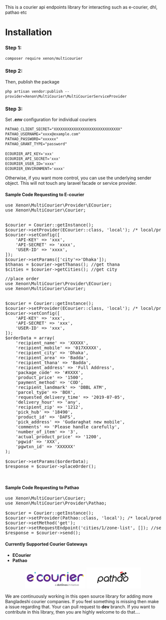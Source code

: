 This is a courier api endpoints library for interacting such as e-courier, dhl, pathao etc


# Installation

### Step 1:

```
composer require xenon/multicourier
```

### Step 2:

Then, publish the package

```
php artisan vendor:publish --provider=Xenon\MultiCourier\MultiCourierServiceProvider
```

### Step 3:

Set **.env** configuration for individual couriers

```PATHAO_CLIENT_ID=XXX 
PATHAO_CLIENT_SECRET="XXXXXXXXXXXXXXXXXXXXXXXXXXXXXX"
PATHAO_USERNAME="xxxx@example.com"
PATHAO_PASSWORD="xxxxxx"
PATHAO_GRANT_TYPE="password"

ECOURIER_API_KEY='xxx'
ECOURIER_API_SECRET='xxx'
ECOURIER_USER_ID='xxxx'
ECOURIER_ENVIRONMENT='xxxx'
```

Otherwise, if you want more control, you can use the underlying sender object. This will not touch any laravel facade or
service provider.

#### Sample Code Requesting to E-courier

<pre>
use Xenon\MultiCourier\Provider\ECourier;
use Xenon\MultiCourier\Courier;


$courier = Courier::getInstance();
$courier->setProvider(ECourier::class, 'local'); /* local/production */
$courier->setConfig([
    'API-KEY' => 'xxx',
    'API-SECRET' => 'xxxx',
    'USER-ID' => 'xxxx',
]);
$courier->setParams(['city'=>'Dhaka']);
$thanas = $courier->getThanas(); //get thana
$cities = $courier->getCities(); //get city
</pre>

<pre>
//place order
use Xenon\MultiCourier\Provider\ECourier;
use Xenon\MultiCourier\Courier;


$courier = Courier::getInstance();
$courier->setProvider(ECourier::class, 'local'); /* local/production */
$courier->setConfig([
    'API-KEY' => 'xxx',
    'API-SECRET' => 'xxx',
    'USER-ID' => 'xxx',
]);
$orderData = array(
    'recipient_name' => 'XXXXX',
    'recipient_mobile' => '017XXXXX',
    'recipient_city' => 'Dhaka',
    'recipient_area' => 'Badda',
    'recipient_thana' => 'Badda',
    'recipient_address' => 'Full Address',
    'package_code' => '#XXXX',
    'product_price' => '1500',
    'payment_method' => 'COD',
    'recipient_landmark' => 'DBBL ATM',
    'parcel_type' => 'BOX',
    'requested_delivery_time' => '2019-07-05',
    'delivery_hour' => 'any',
    'recipient_zip' => '1212',
    'pick_hub' => '18490',
    'product_id' => 'DAFS',
    'pick_address' => 'Gudaraghat new mobile',
    'comments' => 'Please handle carefully',
    'number_of_item' => '3',
    'actual_product_price' => '1200',
    'pgwid' => 'XXX',
    'pgwtxn_id' => 'XXXXXX'
);

$courier->setParams($orderData);
$response = $courier->placeOrder();


</pre>


#### Sample Code Requesting to Pathao

<pre>
use Xenon\MultiCourier\Courier;
use Xenon\MultiCourier\Provider\Pathao;

$courier = Courier::getInstance();
$courier->setProvider(Pathao::class, 'local'); /* local/production */
$courier->setMethod('get');
$courier->setRequestEndpoint('cities/1/zone-list', []); //second param should be array. its optional. you should form params here
$response = $courier->send();
</pre>


#### Currently Supported Courier Gateways

* **ECourier**
* **Pathao**

<p align="center" >
<img src="https://raw.githubusercontent.com/arif98741/multicourier/master/img/ecourier.png">
<img  src="https://raw.githubusercontent.com/arif98741/multicourier/master/img/pathao.png">
</p>


We are continuously working in this open source library for adding more Bangladeshi courier companies. If you feel something
is missing then make a issue regarding that. Your can pull request to **dev** branch. 
If you want to contribute in this library, then you are highly welcome to
do that....
